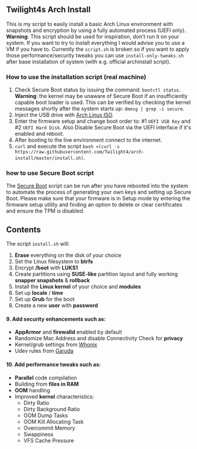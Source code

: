 ## Twilight4s Arch Install

This is my script to easily install a basic Arch Linux environment with snapshots and encryption by using a fully automated process (UEFI only).
**Warning**: This script should be used for inspiration, don't run it on your system. If you want to try to install everything I would advise you to use a VM if you have to. Currently the `script.sh` is broken so if you want to apply those performance/security tweaks you can use `install-only-tweaks.sh` after base installation of system (with e.g. official archinstall script).

### How to use the installation script (real machine)
1. Check Secure Boot status by issuing the command: `bootctl status`. **Warning**: the kernel may be unaware of Secure Boot if an insufficiently capable boot loader is used. This can be verified by checking the kernel messages shortly after the system starts up: `dmesg | grep -i secure`.
2. Inject the USB drive with [Arch Linux ISO](https://archlinux.org/download/).
3. Enter the firmware setup and change boot order to: #1 `UEFI USB Key` and #2 `UEFI Hard Disk`. Also Disable Secure Boot via the UEFI interface if it's enabled and reboot.
4. After booting to the live environment connect to the internet.
5. `curl` and execute the script `bash <(curl -s https://raw.githubusercontent.com/Twilight4/arch-install/master/install.sh)`.

### how to use Secure Boot script
The [Secure Boot](https://wiki.archlinux.org/title/Unified_Extensible_Firmware_Interface/Secure_Boot) script can be run after you have rebooted into the system to automate the process of generating your own keys and setting up Secure Boot. Please make sure that your firmware is in Setup mode by entering the firmware setup utility and finding an option to delete or clear certificates and ensure the TPM is disabled.

## Contents
The script `install.sh` will:
1. **Erase** everything on the disk of your choice
2. Set the Linux filesystem to **btrfs**
3. Encrypt **/boot** with **LUKS1**
4. Create partitions using **SUSE-like** partition layout and fully working **snapper snapshots** & **rollback**
5. Install the **Linux kernel** of your choice and **modules**
6. Set up **locale** / **time**
7. Set up **Grub** for the boot
8. Create a new **user** with **password**
#### 9. Add security enhancements such as:
- **AppArmor** and **firewalld** enabled by default
- Randomize Mac Address and disable Connectivity Check for **privacy**
- Kernel/grub settings from [Whonix](https://github.com/Whonix/security-misc/tree/master/etc/default)
- Udev rules from [Garuda](https://gitlab.com/garuda-linux/themes-and-settings/settings/garuda-common-settings/-/tree/master/etc/udev/rules.d)
#### 10. Add performance tweaks such as:
- **Parallel** code compilation
- Building from **files in RAM**
- **OOM** handling
- Improved **kernel** characteristics:
  - Dirty Ratio
  - Dirty Background Ratio
  - OOM Dump Tasks
  - OOM Kill Allocating Task
  - Overcommit Memory
  - Swappiness
  - VFS Cache Pressure
